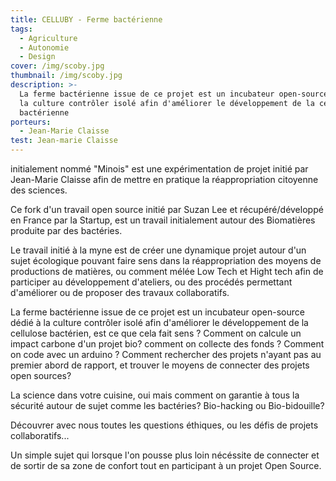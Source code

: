 ```yaml
---
title: CELLUBY - Ferme bactérienne
tags:
  - Agriculture
  - Autonomie
  - Design
cover: /img/scoby.jpg
thumbnail: /img/scoby.jpg
description: >-
  La ferme bactérienne issue de ce projet est un incubateur open-source dédié à
  la culture contrôler isolé afin d'améliorer le développement de la cellulose
  bactérienne
porteurs:
  - Jean-Marie Claisse
test: Jean-marie Claisse
---
```

initialement nommé "Minois" est une expérimentation de projet initié par Jean-Marie Claisse afin de mettre en pratique la réappropriation citoyenne des sciences.

Ce fork d'un travail open source initié par Suzan Lee et récupéré/développé en France par la Startup, est un travail initialement autour des Biomatières produite par des bactéries.

Le travail initié à la myne est de créer une dynamique projet autour d'un sujet écologique pouvant faire sens dans la réappropriation des moyens de productions de matières, ou comment mélée Low Tech et Hight tech afin de participer au développement d'ateliers, ou des procédés permettant d'améliorer ou de proposer des travaux collaboratifs.

La ferme bactérienne issue de ce projet est un incubateur open-source dédié à la culture contrôler isolé afin d'améliorer le développement de la cellulose bactérien, est ce que cela fait sens ? Comment on calcule un impact carbone d'un projet bio? comment on collecte des fonds ? Comment on code avec un arduino ? Comment rechercher des projets n'ayant pas au premier abord de rapport, et trouver le moyens de connecter des projets open sources?

La science dans votre cuisine, oui mais comment on garantie à tous la sécurité autour de sujet comme les bactéries? Bio-hacking ou Bio-bidouille?

Découvrer avec nous toutes les questions éthiques, ou les défis de projets collaboratifs...

Un simple sujet qui lorsque l'on pousse plus loin nécéssite de connecter et de sortir de sa zone de confort tout en participant à un projet Open Source.
